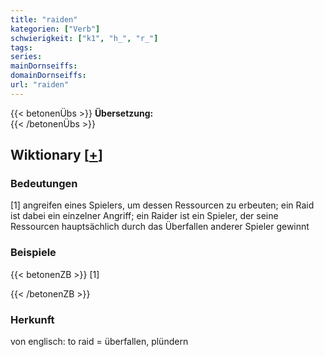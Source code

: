 ```yaml
---
title: "raiden"
kategorien: ["Verb"]
schwierigkeit: ["k1", "h_", "r_"]
tags:
series:
mainDornseiffs:
domainDornseiffs:
url: "raiden"
---
```


{{< betonenÜbs >}}
**Übersetzung:**  
{{< /betonenÜbs >}}

## Wiktionary [[+](https://de.wiktionary.org/wiki/raiden)]

### Bedeutungen
[1] angreifen eines Spielers, um dessen Ressourcen zu erbeuten; ein Raid ist dabei ein einzelner Angriff; ein Raider ist ein Spieler, der seine Ressourcen hauptsächlich durch das Überfallen anderer Spieler gewinnt  

### Beispiele
{{< betonenZB >}}
[1]  

{{< /betonenZB >}}
### Herkunft
von englisch: to raid = überfallen, plündern  


